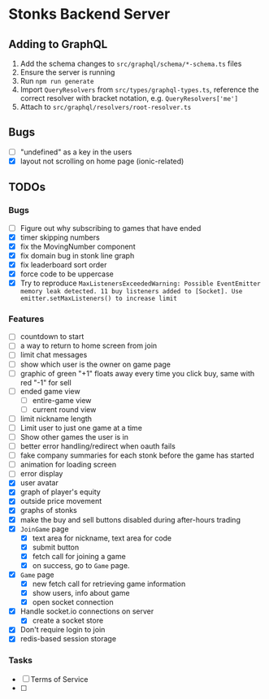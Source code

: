 # Stonks Backend Server

## Adding to GraphQL

1. Add the schema changes to `src/graphql/schema/*-schema.ts` files
1. Ensure the server is running
1. Run `npm run generate`
1. Import `QueryResolvers` from `src/types/graphql-types.ts`, reference the correct resolver with bracket notation, e.g. `QueryResolvers['me']`
1. Attach to `src/graphql/resolvers/root-resolver.ts`

## Bugs

- [ ] "undefined" as a key in the users
- [x] layout not scrolling on home page (ionic-related)

## TODOs

### Bugs

- [ ] Figure out why subscribing to games that have ended
- [x] timer skipping numbers
- [x] fix the MovingNumber component
- [x] fix domain bug in stonk line graph
- [x] fix leaderboard sort order
- [x] force code to be uppercase
- [x] Try to reproduce `MaxListenersExceededWarning: Possible EventEmitter memory leak detected. 11 buy listeners added to [Socket]. Use emitter.setMaxListeners() to increase limit`

### Features

- [ ] countdown to start
- [ ] a way to return to home screen from join
- [ ] limit chat messages
- [ ] show which user is the owner on game page
- [ ] graphic of green "+1" floats away every time you click buy, same with red "-1" for sell
- [ ] ended game view
  - [ ] entire-game view
  - [ ] current round view
- [ ] limit nickname length
- [ ] Limit user to just one game at a time
- [ ] Show other games the user is in
- [ ] better error handling/redirect when oauth fails
- [ ] fake company summaries for each stonk before the game has started
- [ ] animation for loading screen
- [ ] error display
- [x] user avatar
- [x] graph of player's equity
- [x] outside price movement
- [x] graphs of stonks
- [x] make the buy and sell buttons disabled during after-hours trading
- [x] `JoinGame` page
  - [x] text area for nickname, text area for code
  - [x] submit button
  - [x] fetch call for joining a game
  - [x] on success, go to `Game` page.
- [x] `Game` page
  - [x] new fetch call for retrieving game information
  - [x] show users, info about game
  - [x] open socket connection
- [x] Handle socket.io connections on server
  - [x] create a socket store
- [x] Don't require login to join
- [x] redis-based session storage

### Tasks

- [ ] Terms of Service
- [ ]
